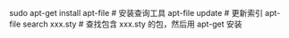 sudo apt-get install apt-file  # 安装查询工具
apt-file update  # 更新索引
apt-file search xxx.sty  # 查找包含 xxx.sty 的包，然后用 apt-get 安装

